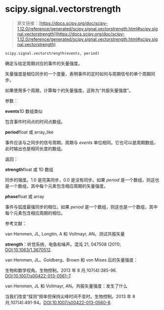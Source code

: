 # scipy.signal.vectorstrength

> 原文链接：[https://docs.scipy.org/doc/scipy-1.12.0/reference/generated/scipy.signal.vectorstrength.html#scipy.signal.vectorstrength](https://docs.scipy.org/doc/scipy-1.12.0/reference/generated/scipy.signal.vectorstrength.html#scipy.signal.vectorstrength)

```py
scipy.signal.vectorstrength(events, period)
```

确定与给定周期对应的事件的矢量强度。

矢量强度是相位同步的一个度量，表明事件的定时如何与周期信号的单个周期同步。

如果使用多个周期，计算每个的矢量强度。这称为“共振矢量强度”。

参数：

**events**1D 数组类似

包含事件时间点的时间点数组。

**period**float 或 array_like

事件应该与之同步的信号周期。周期与 *events* 单位相同。它也可以是周期数组，此时输出也是相同长度的数组。

返回：

**strength**float 或 1D 数组

同步的强度。1.0 是完美同步，0.0 是没有同步。如果 *period* 是一个数组，则这也是一个数组，其中每个元素包含相应周期的矢量强度。

**phase**float 或 array

事件与弧度最强同步的相位。如果 *period* 是一个数组，则这也是一个数组，其中每个元素包含相应周期的相位。

参考文献：

van Hemmen, JL, Longtin, A 和 Vollmayr, AN。测试共振矢量

**strength**：听觉系统、电鱼和噪声。混沌 21, 047508 (2011); [DOI:10.1063/1.3670512](https://doi.org/10.1063/1.3670512).

van Hemmen, JL。Goldberg、Brown 和 von Mises 后的矢量强度：

生物和数学视角。生物控制。2013 年 8 月;107(4):385-96\. [DOI:10.1007/s00422-013-0561-7](https://doi.org/10.1007/s00422-013-0561-7).

van Hemmen, JL 和 Vollmayr, AN。共振矢量强度：发生了什么

当我们改变“探测”频率但保持尖峰时间不变时。生物控制。2013 年 8 月;107(4):491-94。[DOI:10.1007/s00422-013-0560-8](https://doi.org/10.1007/s00422-013-0560-8).
